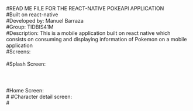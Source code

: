 #READ ME FILE FOR THE REACT-NATIVE POKEAPI APPLICATION
<br>
#Built on react-native
<br>
#Developed by: Manuel Barraza
<br>
#Group: TIDBIS41M
<br>
#Description: This is a mobile application built on react native which consists on consuming and displaying information of Pokemon on a mobile application
<br>
#Screens:
<br>
<br>
#Splash Screen:
<br>
#
<br>
#Home Screen:
<br>
#
#Character detail screen:
<br>
#